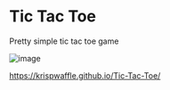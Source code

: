 <h1>Tic Tac Toe</h1>


Pretty simple tic tac toe game 

![image](https://github.com/KrispWaffle/Tic-Tac-Toe/assets/70916412/b4f05165-101f-41d4-9160-01aae28bb4a7)


https://krispwaffle.github.io/Tic-Tac-Toe/

